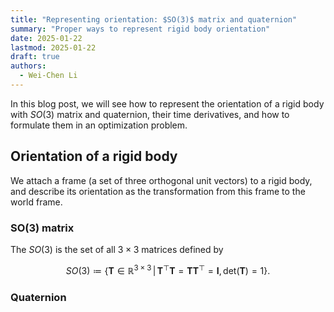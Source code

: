 ```yaml
---
title: "Representing orientation: $SO(3)$ matrix and quaternion"
summary: "Proper ways to represent rigid body orientation"
date: 2025-01-22
lastmod: 2025-01-22
draft: true
authors:
  - Wei-Chen Li
---
```


In this blog post, we will see how to represent the orientation of a rigid body with $SO(3)$ matrix and quaternion, their time derivatives, and how to formulate them in an optimization problem.

## Orientation of a rigid body

We attach a frame (a set of three orthogonal unit vectors) to a rigid body, and describe its orientation as the transformation from this frame to the world frame.

### SO(3) matrix
The $SO(3)$ is the set of all $3 \times 3$ matrices defined by

$$
  SO(3) \coloneqq \{ \mathbf{T} \in \mathbb{R}^{3 \times 3} \,\vert\, \mathbf{T}^\top \mathbf{T} = \mathbf{T} \mathbf{T}^\top = \mathbf{I}, \mathrm{det}(\mathbf{T}) = 1 \} .
$$

### Quaternion
